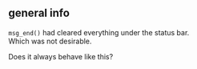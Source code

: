 ## general info

`msg_end()` had cleared everything under the status bar.\
Which was not desirable.

Does it always behave like this?
